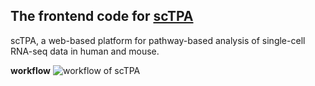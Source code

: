 ## The frontend code for [scTPA](http://sctpa.bio-data.cn/sctpa)
scTPA, a web-based platform for pathway-based analysis of single-cell RNA-seq data in human and mouse. 

**workflow**
![workflow of scTPA](https://github.com/ZhangBuDiu/scTPA-web/blob/master/manual/workflow.png)
